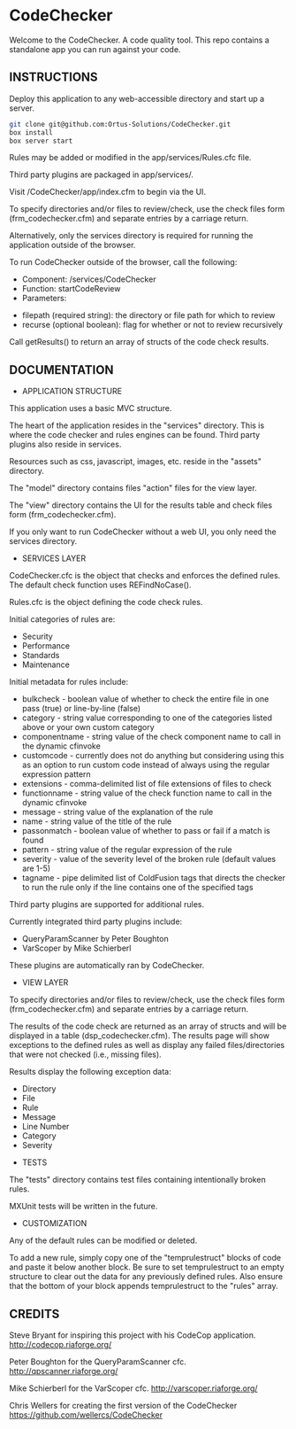 # CodeChecker

Welcome to the CodeChecker.  A code quality tool.  This repo contains a standalone app you can run against your code.

## INSTRUCTIONS

Deploy this application to any web-accessible directory and start up a server.

```bash
git clone git@github.com:Ortus-Solutions/CodeChecker.git
box install
box server start
```

Rules may be added or modified in the app/services/Rules.cfc file.

Third party plugins are packaged in app/services/.

Visit <your-web-root>/CodeChecker/app/index.cfm to begin via the UI.

To specify directories and/or files to review/check, use the check files form (frm_codechecker.cfm) and separate entries by a carriage return.

Alternatively, only the services directory is required for running the application outside of the browser.

To run CodeChecker outside of the browser, call the following:
* Component: /services/CodeChecker
* Function: startCodeReview
* Parameters:
- filepath (required string): the directory or file path for which to review
- recurse (optional boolean): flag for whether or not to review recursively

Call getResults() to return an array of structs of the code check results.

## DOCUMENTATION

- APPLICATION STRUCTURE

This application uses a basic MVC structure.

The heart of the application resides in the "services" directory. This is where the code checker and rules engines can be found. Third party plugins also reside in services.

Resources such as css, javascript, images, etc. reside in the "assets" directory.

The "model" directory contains files "action" files for the view layer.

The "view" directory contains the UI for the results table and check files form (frm_codechecker.cfm).

If you only want to run CodeChecker without a web UI, you only need the services directory.

- SERVICES LAYER

CodeChecker.cfc is the object that checks and enforces the defined rules. The default check function uses REFindNoCase().

Rules.cfc is the object defining the code check rules.

Initial categories of rules are:
* Security
* Performance
* Standards
* Maintenance

Initial metadata for rules include:
* bulkcheck - boolean value of whether to check the entire file in one pass (true) or line-by-line (false)
* category - string value corresponding to one of the categories listed above or your own custom category
* componentname - string value of the check component name to call in the dynamic cfinvoke
* customcode - currently does not do anything but considering using this as an option to run custom code instead of always using the regular expression pattern
* extensions - comma-delimited list of file extensions of files to check
* functionname - string value of the check function name to call in the dynamic cfinvoke
* message - string value of the explanation of the rule
* name - string value of the title of the rule
* passonmatch - boolean value of whether to pass or fail if a match is found
* pattern - string value of the regular expression of the rule
* severity - value of the severity level of the broken rule (default values are 1-5)
* tagname - pipe delimited list of ColdFusion tags that directs the checker to run the rule only if the line contains one of the specified tags

Third party plugins are supported for additional rules.

Currently integrated third party plugins include:

* QueryParamScanner by Peter Boughton
* VarScoper by Mike Schierberl

These plugins are automatically ran by CodeChecker.

- VIEW LAYER

To specify directories and/or files to review/check, use the check files form (frm_codechecker.cfm) and separate entries by a carriage return.

The results of the code check are returned as an array of structs and will be displayed in a table (dsp_codechecker.cfm). The results page will show exceptions to the defined rules as well as display any failed files/directories that were not checked (i.e., missing files).

Results display the following exception data:
* Directory
* File
* Rule
* Message
* Line Number
* Category
* Severity

- TESTS

The "tests" directory contains test files containing intentionally broken rules.

MXUnit tests will be written in the future.

- CUSTOMIZATION

Any of the default rules can be modified or deleted.

To add a new rule, simply copy one of the "temprulestruct" blocks of code and paste it below another block.
Be sure to set temprulestruct to an empty structure to clear out the data for any previously defined rules.
Also ensure that the bottom of your block appends temprulestruct to the "rules" array.

## CREDITS

Steve Bryant for inspiring this project with his CodeCop application.
http://codecop.riaforge.org/

Peter Boughton for the QueryParamScanner cfc.
http://qpscanner.riaforge.org/

Mike Schierberl for the VarScoper cfc.
http://varscoper.riaforge.org/

Chris Wellers for creating the first version of the CodeChecker
https://github.com/wellercs/CodeChecker